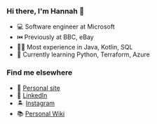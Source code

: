 ### Hi there, I'm Hannah 👋

<!--
**hannahlspencer/hannahlspencer** is a ✨ _special_ ✨ repository because its `README.md` (this file) appears on your GitHub profile.

Here are some ideas to get you started:

- 🔭 I’m currently working on ...
- 🌱 I’m currently learning ...
- 👯 I’m looking to collaborate on ...
- 🤔 I’m looking for help with ...
- 💬 Ask me about ...
- 📫 How to reach me: ...
- 😄 Pronouns: ...
- ⚡ Fun fact: ...
-->
<ul>
<li>💻 Software engineer at Microsoft</li>
  <li>⏮️ Previously at BBC, eBay</li>
  <li>👩‍💻 Most experience in Java, Kotlin, SQL</li>
  <li>🌱 Currently learning Python, Terraform, Azure</li>
 </ul>
 
 <h3>Find me elsewhere</h3>
 <ul>
 <li>🏡 <a href="https://hannahlspencer.github.io/index.html">Personal site</a></li>
 <li>🏢 <a href="https://www.linkedin.com/in/hannahlspencer/">LinkedIn</a></li>
 <li>🏝️ <a href="https://www.instagram.com/hanlspen/">Instagram</a></li>
  <li>📚 <a href="https://hannah-6.gitbook.io/knowledgebase/">Personal Wiki</a></li>
  </ul>
